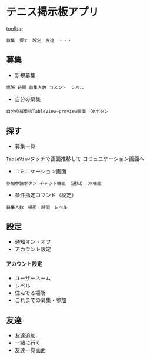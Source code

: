 # テニス掲示板アプリ
toolbar
```
募集　探す　設定　友達　・・・
```
## 募集
- 新規募集
```
場所 時間 募集人数 コメント　レベル
```
- 自分の募集
```
自分の募集のTableView→preview画面　OKボタン
```

## 探す
- 募集一覧

`TableView`タッチで画面推移して
コミュニケーション画面へ

- コミニケーション画面
```
参加申請ボタン チャット機能　（通知）　OK機能
```

- 条件指定コマンド（設定）
```
募集人数　場所　時間　レベル
```

## 設定
- 通知オン・オフ
- アカウント設定
#### アカウント設定
- ユーザーネーム
- レベル
- 住んでる場所
- これまでの募集・参加

## 友達
- 友達追加
- 一緒に行く
- 友達一覧画面
